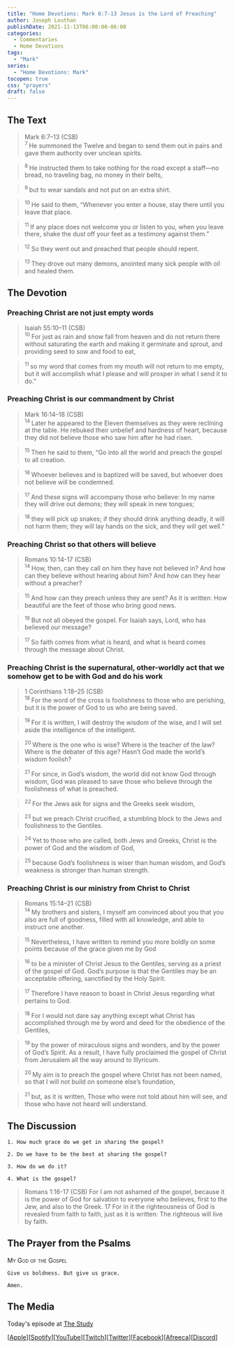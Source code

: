 ```yaml
---
title: "Home Devotions: Mark 6:7-13 Jesus is the Lord of Preaching"
author: Joseph Louthan
publishDate: 2021-11-13T06:00:00-06:00
categories:
  - Commentaries
  - Home Devotions
tags:
  - "Mark"
series:
  - "Home Devotions: Mark"
tocopen: true
css: "prayers"
draft: false
---
```

## The Text

>Mark 6:7–13 (CSB)  
><sup> 7 </sup> He summoned the Twelve and began to send them out in pairs and gave them authority over unclean spirits. 

><sup> 8 </sup> He instructed them to take nothing for the road except a staff—no bread, no traveling bag, no money in their belts, 

><sup> 9 </sup> but to wear sandals and not put on an extra shirt. 

><sup> 10 </sup> He said to them, “Whenever you enter a house, stay there until you leave that place. 

><sup> 11 </sup> If any place does not welcome you or listen to you, when you leave there, shake the dust off your feet as a testimony against them.” 

><sup> 12 </sup> So they went out and preached that people should repent. 

><sup> 13 </sup> They drove out many demons, anointed many sick people with oil and healed them.

## The Devotion

### Preaching Christ are not just empty words

>Isaiah 55:10–11 (CSB)  
><sup> 10 </sup> For just as rain and snow fall from heaven and do not return there without saturating the earth and making it germinate and sprout, and providing seed to sow and food to eat, 

><sup> 11 </sup> so my word that comes from my mouth will not return to me empty, but it will accomplish what I please and will prosper in what I send it to do.”

### Preaching Christ is our commandment by Christ

>Mark 16:14–18 (CSB)  
><sup> 14 </sup> Later he appeared to the Eleven themselves as they were reclining at the table. He rebuked their unbelief and hardness of heart, because they did not believe those who saw him after he had risen. 

><sup> 15 </sup> Then he said to them, “Go into all the world and preach the gospel to all creation. 

><sup> 16 </sup> Whoever believes and is baptized will be saved, but whoever does not believe will be condemned. 

><sup> 17 </sup> And these signs will accompany those who believe: In my name they will drive out demons; they will speak in new tongues; 

><sup> 18 </sup> they will pick up snakes; if they should drink anything deadly, it will not harm them; they will lay hands on the sick, and they will get well.”

### Preaching Christ so that others will believe

>Romans 10:14-17 (CSB)  
><sup> 14 </sup> How, then, can they call on him they have not believed in? And how can they believe without hearing about him? And how can they hear without a preacher? 

><sup> 15 </sup> And how can they preach unless they are sent? As it is written: How beautiful are the feet of those who bring good news. 

><sup> 16 </sup> But not all obeyed the gospel. For Isaiah says, Lord, who has believed our message? 

><sup> 17 </sup> So faith comes from what is heard, and what is heard comes through the message about Christ.

### Preaching Christ is the supernatural, other-worldly act that we somehow get to be with God and do his work

>1 Corinthians 1:18–25 (CSB)  
><sup> 18 </sup> For the word of the cross is foolishness to those who are perishing, but it is the power of God to us who are being saved. 

><sup> 19 </sup> For it is written, I will destroy the wisdom of the wise, and I will set aside the intelligence of the intelligent. 

><sup> 20 </sup> Where is the one who is wise? Where is the teacher of the law? Where is the debater of this age? Hasn’t God made the world’s wisdom foolish? 

><sup> 21 </sup> For since, in God’s wisdom, the world did not know God through wisdom, God was pleased to save those who believe through the foolishness of what is preached. 

><sup> 22 </sup> For the Jews ask for signs and the Greeks seek wisdom, 

><sup> 23 </sup> but we preach Christ crucified, a stumbling block to the Jews and foolishness to the Gentiles. 

><sup> 24 </sup> Yet to those who are called, both Jews and Greeks, Christ is the power of God and the wisdom of God, 

><sup> 25 </sup> because God’s foolishness is wiser than human wisdom, and God’s weakness is stronger than human strength.

### Preaching Christ is our ministry from Christ to Christ

>Romans 15:14–21 (CSB)  
><sup> 14 </sup> My brothers and sisters, I myself am convinced about you that you also are full of goodness, filled with all knowledge, and able to instruct one another. 

><sup> 15 </sup> Nevertheless, I have written to remind you more boldly on some points because of the grace given me by God 

><sup> 16 </sup> to be a minister of Christ Jesus to the Gentiles, serving as a priest of the gospel of God. God’s purpose is that the Gentiles may be an acceptable offering, sanctified by the Holy Spirit. 

><sup> 17 </sup> Therefore I have reason to boast in Christ Jesus regarding what pertains to God. 

><sup> 18 </sup> For I would not dare say anything except what Christ has accomplished through me by word and deed for the obedience of the Gentiles, 

><sup> 19 </sup> by the power of miraculous signs and wonders, and by the power of God’s Spirit. As a result, I have fully proclaimed the gospel of Christ from Jerusalem all the way around to Illyricum. 

><sup> 20 </sup> My aim is to preach the gospel where Christ has not been named, so that I will not build on someone else’s foundation, 

><sup> 21 </sup> but, as it is written, Those who were not told about him will see, and those who have not heard will understand.

## The Discussion

```text
1. How much grace do we get in sharing the gospel?
```

```text
2. Do we have to be the best at sharing the gospel?
```

```text
3. How do we do it?
```

```text
4. What is the gospel?
```

>Romans 1:16-17 (CSB) For I am not ashamed of the gospel, because it is the power of God for salvation to everyone who believes, first to the Jew, and also to the Greek. 17 For in it the righteousness of God is revealed from faith to faith, just as it is written: The righteous will live by faith.

## The Prayer from the Psalms

>

<div style='font-variant: small-caps;'>
My God of the Gospel
</div>

```text
Give us boldness. But give us grace.

Amen.
```

<div style="page-break-after: always;"></div>

## The Media

Today's episode at [The Study](http://study.theologic.us/podcast/home-devotions-mark-67-13-jesus-is-the-lord-of-preaching)

\[[Apple](https://podcasts.apple.com/us/podcast/the-study/id1557102127)\]\[[Spotify](https://open.spotify.com/show/0Xs5qsNvWePyRqcmtOTPkR)\]\[[YouTube](http://youtube.theologic.us)\]\[[Twitch](http://twitch.theologic.us)\]\[[Twitter](https://twitter.com/theologic_us)\]\[[Facebook](https://www.facebook.com/groups/462231051477464)\]\[[Afreeca](https://bj.afreecatv.com/theologicus)\]\[[Discord](http://discord.theologic.us)\]
